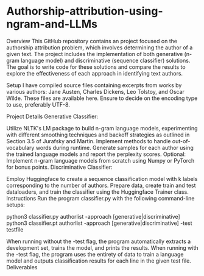 # Authorship-attribution-using-ngram-and-LLMs

Overview
This GitHub repository contains an project focused on the authorship attribution problem, which involves determining the author of a given text. The project includes the implementation of both generative (n-gram language model) and discriminative (sequence classifier) solutions. The goal is to write code for these solutions and compare the results to explore the effectiveness of each approach in identifying text authors.

Setup
I have compiled source files containing excerpts from works by various authors: Jane Austen, Charles Dickens, Leo Tolstoy, and Oscar Wilde. These files are available here. Ensure to decide on the encoding type to use, preferably UTF-8.

Project Details
Generative Classifier:

Utilize NLTK's LM package to build n-gram language models, experimenting with different smoothing techniques and backoff strategies as outlined in Section 3.5 of Jurafsky and Martin.
Implement methods to handle out-of-vocabulary words during runtime.
Generate samples for each author using the trained language models and report the perplexity scores.
Optional: Implement n-gram language models from scratch using Numpy or PyTorch for bonus points.
Discriminative Classifier:

Employ Huggingface to create a sequence classification model with k labels corresponding to the number of authors.
Prepare data, create train and test dataloaders, and train the classifier using the Huggingface Trainer class.
Instructions
Run the program classifier.py with the following command-line setups:


python3 classifier.py authorlist -approach [generative|discriminative]
python3 classifier.pt authorlist -approach [generative|discriminative] -test testfile

When running without the -test flag, the program automatically extracts a development set, trains the model, and prints the results.
When running with the -test flag, the program uses the entirety of data to train a language model and outputs classification results for each line in the given test file.
Deliverables

